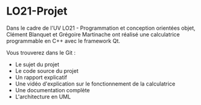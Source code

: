 # LO21-Projet

Dans le cadre de l'UV LO21 - Programmation et conception orientées objet, Clément Blanquet et Grégoire Martinache ont réalisé une 
calculatrice programmable en C++ avec le framework Qt.

Vous trouverez dans le Git :
- Le sujet du projet
- Le code source du projet
- Un rapport explicatif
- Une vidéo d'explication sur le fonctionnement de la calculatrice
- Une documentation complète
- L'architecture en UML
